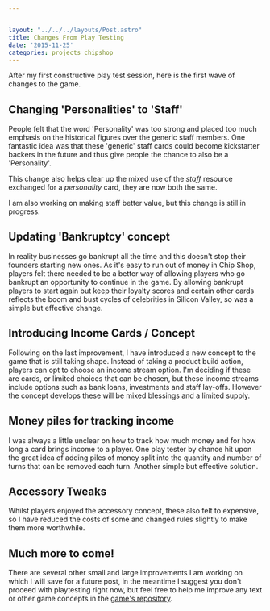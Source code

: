 ```yaml
---


layout: "../../../layouts/Post.astro"
title: Changes From Play Testing
date: '2015-11-25'
categories: projects chipshop
---
```


After my first constructive play test session, here is the first wave of changes to the game.

## Changing 'Personalities' to 'Staff'
People felt that the word 'Personality' was too strong and placed too much emphasis on the historical figures over the generic staff members. One fantastic idea was that these 'generic' staff cards could become kickstarter backers in the future and thus give people the chance to also be a 'Personality'.

This change also helps clear up the mixed use of the _staff_ resource exchanged for a _personality_ card, they are now both the same.

I am also working on making staff better value, but this change is still in progress.

## Updating 'Bankruptcy' concept
In reality businesses go bankrupt all the time and this doesn't stop their founders starting new ones. As it's easy to run out of money in Chip Shop, players felt there needed to be a better way of allowing players who go bankrupt an opportunity to continue in the game. By allowing bankrupt players to start again but keep their loyalty scores and certain other cards reflects the boom and bust cycles of celebrities in Silicon Valley, so was a simple but effective change.

## Introducing Income Cards / Concept
Following on the last improvement, I have introduced a new concept to the game that is still taking shape. Instead of taking a product build action, players can opt to choose an income stream option. I'm deciding if these are cards, or limited choices that can be chosen, but these income streams include options such as bank loans, investments and staff lay-offs. However the concept develops these will be mixed blessings and a limited supply.

## Money piles for tracking income
I was always a little unclear on how to track how much money and for how long a card brings income to a player. One play tester by chance hit upon the great idea of adding piles of money split into the quantity and number of turns that can be removed each turn. Another simple but effective solution.

## Accessory Tweaks
Whilst players enjoyed the accessory concept, these also felt to expensive, so I have reduced the costs of some and changed rules slightly to make them more worthwhile.

## Much more to come!
There are several other small and large improvements I am working on which I will save for a future post, in the meantime I suggest you don't proceed with playtesting right now, but feel free to help me improve any text or other game concepts in the [game's repository](https://github.com/GregariousMammal/Chip-Shop).
